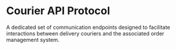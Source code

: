 # Courier API Protocol

A dedicated set of communication endpoints designed to facilitate interactions between delivery couriers and the associated order management system.
